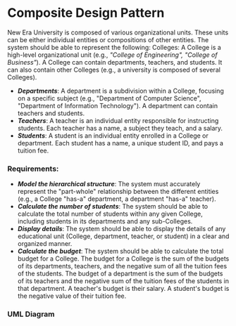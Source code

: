 # Composite Design Pattern
  
  New Era University is composed of various organizational units. These units can be either individual entities or compositions of other entities. The system should be able to represent the following:
Colleges: A College is a high-level organizational unit (e.g., *"College of Engineering", "College of Business"*). A College can contain departments, teachers, and students. It can also contain other Colleges (e.g., a university is composed of several Colleges).

* ***Departments***: A department is a subdivision within a College, focusing on a specific subject (e.g., "Department of Computer Science", "Department of Information Technology"). A department can contain teachers and students.
* ***Teachers***: A teacher is an individual entity responsible for instructing students. Each teacher has a name, a subject they teach, and a salary.
* ***Students***: A student is an individual entity enrolled in a College or department. Each student has a name, a unique student ID, and pays a tuition fee.

### Requirements:
* ***Model the hierarchical structure***: The system must accurately represent the "part-whole" relationship between the different entities (e.g., a College "has-a" department, a department "has-a" teacher).
* ***Calculate the number of students***: The system should be able to calculate the total number of students within any given College, including students in its departments and any sub-Colleges.
* ***Display details***: The system should be able to display the details of any educational unit (College, department, teacher, or student) in a clear and organized manner.
* ***Calculate the budget***: The system should be able to calculate the total budget for a College. The budget for a College is the sum of the budgets of its departments, teachers, and the negative sum of all the tuition fees of the students. The budget of a department is the sum of the budgets of its teachers and the negative sum of the tuition fees of the students in that department. A teacher's budget is their salary. A student's budget is the negative value of their tuition fee.

### UML Diagram


